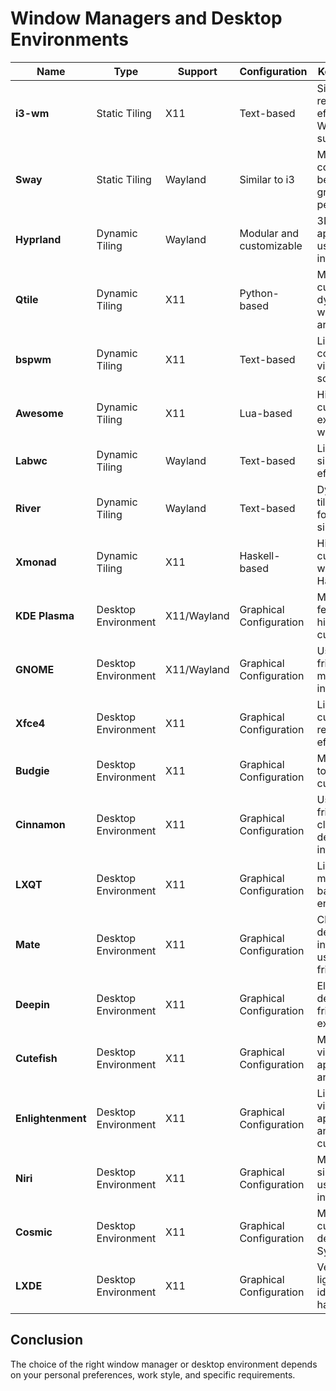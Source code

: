 # Window Managers and Desktop Environments

| Name                               | Type                  | Support       | Configuration          | Key Features                               |
|------------------------------------|-----------------------|---------------|------------------------|--------------------------------------------|
| **i3-wm**                          | Static Tiling         | X11           | Text-based             | Simple, resource-efficient, no Wayland support. |
| **Sway**                           | Static Tiling         | Wayland       | Similar to i3          | Modern, i3-compatible, better graphics performance. |
| **Hyprland**                       | Dynamic Tiling        | Wayland       | Modular and customizable| 3D effects, appealing user interface.     |
| **Qtile**                          | Dynamic Tiling        | X11           | Python-based           | Modular, customizable, dynamic window arrangement. |
| **bspwm**                          | Dynamic Tiling        | X11           | Text-based             | Lightweight, configurable via shell scripts. |
| **Awesome**                        | Dynamic Tiling        | X11           | Lua-based              | Highly customizable, extensible with Lua. |
| **Labwc**                          | Dynamic Tiling        | Wayland       | Text-based             | Lightweight, simple, and efficient.       |
| **River**                          | Dynamic Tiling        | Wayland       | Text-based             | Dynamic tiling with a focus on simplicity. |
| **Xmonad**                         | Dynamic Tiling        | X11           | Haskell-based          | Highly customizable, written in Haskell.  |
| **KDE Plasma**                     | Desktop Environment    | X11/Wayland   | Graphical Configuration | Modern, feature-rich, highly customizable. |
| **GNOME**                          | Desktop Environment    | X11/Wayland   | Graphical Configuration | User-friendly, modern interface.           |
| **Xfce4**                          | Desktop Environment    | X11           | Graphical Configuration | Lightweight, customizable, resource-efficient. |
| **Budgie**                         | Desktop Environment    | X11           | Graphical Configuration | Modern, easy to use, customizable.         |
| **Cinnamon**                       | Desktop Environment    | X11           | Graphical Configuration | User-friendly, classic desktop interface.  |
| **LXQT**                           | Desktop Environment    | X11           | Graphical Configuration | Lightweight, modern Qt-based environment.  |
| **Mate**                           | Desktop Environment    | X11           | Graphical Configuration | Classic desktop interface, user-friendly.  |
| **Deepin**                         | Desktop Environment    | X11           | Graphical Configuration | Elegant design, user-friendly experience.  |
| **Cutefish**                       | Desktop Environment    | X11           | Graphical Configuration | Modern, visually appealing, and intuitive. |
| **Enlightenment**                  | Desktop Environment    | X11           | Graphical Configuration | Lightweight, visually appealing, and customizable. |
| **Niri**                           | Desktop Environment    | X11           | Graphical Configuration | Modern, simple, and user-friendly interface. |
| **Cosmic**                         | Desktop Environment    | X11           | Graphical Configuration | Modern, customizable, developed by System76. |
| **LXDE**                           | Desktop Environment    | X11           | Graphical Configuration | Very lightweight, ideal for older hardware. |

## Conclusion
The choice of the right window manager or desktop environment depends on your personal preferences, work style, and specific requirements.
